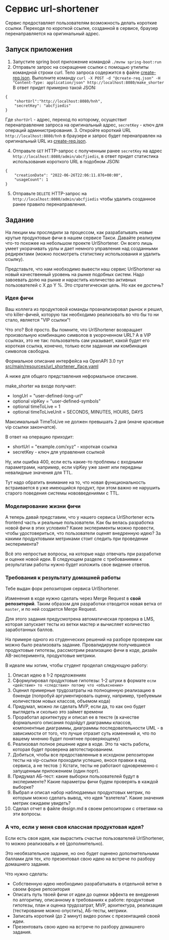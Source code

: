 # Сервис url-shortener
Сервис предоставляет пользователям возможность делать короткие ссылки. Переходя по короткой ссылке, созданной в сервисе, браузер перенаправляется на оригинальный адрес.

## Запуск приложения
1. Запустите spring boot приложение командой `./mvnw spring-boot:run`
2. Отправьте запрос на сокращение ссылки с помощью утилиты командной строки curl. Тело запроса содержится в файле [create-req.json](./create-req.json). 
Выполните команду `curl -X POST -d "@create-req.json" -H "Content-Type: application/json" http://localhost:8080/make_shorter`
В ответ придет примерно такой JSON: 
```
{
    "shortUrl":"http://localhost:8080/hnh",
    "secretKey": "abcfjiedis"
}
```
Где `shortUrl` - адрес, переход по которому, осуществит перенаправление запроса на оригинальный адрес, `secretKey` - ключ для операций администрирования.
3. Откройте короткий URL `http://localhost:8080/hnh` в браузере и запрос будет перенаправлен на оригинальный URL из [create-req.json](./create-req.json).

4. Отправьте `GET` HTTP-запрос с полученным ранее `secretKey` на адрес `http://localhost:8080/admin/abcfjiedis`, в ответ придет статистика использования короткого URL в подобном JSON:
```
{
    "creationDate": "2022-06-26T22:06:11.876+00:00",
    "usageCount": 1
}
```
5. Отправьте `DELETE` HTTP-запрос на `http://localhost:8080/admin/abcfjiedis` чтобы удалить созданное ранее правило перенаправления.

## Задание

На лекции мы проследили за процессом, как разрабатывать новые крутые продуктовые фичи в нашем сервисе Такси. Давайте реализуем что-то похожее на небольшом проекте UrlShortener. Он всего лишь умеет укорачивать урлы и дает немного управления над созданными редиректами (можно посмотреть статистику использования и удалить ссылку).

Представьте, что нам необходимо вывести наш сервис UrlShortener на новый качественный уровень на рынке подобных систем. Надо завоевать долю на рынке и нарастить количество активных пользователей с X до Y %. Это стратегическая цель. Но как ее достичь?

### Идея фичи

Ваш коллега из продуктовой команды проанализировал рынок и решил, что killer-фичей, которую так необходимо реализовать во что бы то ни стало, является "VIP ссылки"!

Что это? Всё просто. Вы помните, что UrlShortener возвращает произвольную комбинацию символов в укороченном URL? А в VIP ссылках, это не так: пользователь сам указывает, какой будет его короткая ссылка, конечно, только если заданная им комбинация символов свободна.

Формальное описание интерфейса на OpenAPI 3.0 тут [src/main/resources/url_shortener_iface.yaml](src/main/resources/url_shortener_iface.yaml)

А ниже для общего представления неформальное описание.

make_shorter на входе получает:
- longUrl = "user-defined-long-url"
- optional vipKey = "user-defined-symbols"
- optional timeToLive = 1
- optional timeToLiveUnit = SECONDS, MINUTES, HOURS, DAYS

Максимальный TimeToLive не должен превышать 2 дня (иначе красивые vip ссылки закончатся).

В ответ на операцию приходит:

- shortUrl = "example.com/xyz" - короткая ссылка
- secretKey - ключ для управления ссылкой

Ну, или ошибка 400, если есть какие-то проблемы с входными параметрами, например, если vipKey уже занят или переданы невалидные значения для TTL.

Тут надо обратить внимание на то, что новая функциональность встраивается в уже имеющийся продукт, при этом важно не нарушить старого поведения системы нововведениями с TTL.

### Моделирование жизни фичи
А теперь давай представим, что у нашего сервиса UrlShortener есть frontend часть и реальные пользователи. Как бы велась разработка новой фичи в этих условиях? Какие эксперименты можно провести, чтобы удостовериться, что пользователи оценят внедренную идею? За какими продуктовыми метриками стоит следить при проведении эксперимента?

Всё это непростые вопросы, на которые надо отвечать при разработке и оценке новой идеи. В следующем разделе с требованиями к результатам работы нужно будет изложить свое видение ответов.

### Требования к результату домашней работы
Тебе выдан форк репозитория сервиса UrlShortener. 

Изменения в коде нужно сделать через Merge Request в **свой репозиторий**. Таким образом для разработки отводится новая ветка от `master`, и по ней создается Merge Request. 

Для этого задания предусмотрена автоматическая проверка в LMS, которая запускает тесты из ветки мастер и вычисляет количество заработанных баллов.

На примере одного из студенческих решений на разборе проверим как можно было реализовать задание. Провалидируем получившиеся продуктовые гипотезы, рассмотрим реализацию фичи в коде, дизайн AB-эксперимента, продуктовые метрики.

В идеале мы хотим, чтобы студент проделал следующую работу:
1. Описал идею в 1-2 предложениях
3. Сформулировал продуктовые гипотезы: 1-2 штуки в формате `если <действие> то <следствие> потому что <объяснение>`
4. Оценил примерные трудозатраты на полноценную реализацию в бэкенде (попробуй аргументировать оценку, например, требуемым количеством новых классов, объемом кода)
5. Придумал, можно ли сделать MVP, если да, то как оно будет выглядеть и сколько это займет времени
6. Проработал архитектуру и описал ее в тексте (в качестве формального описания подойдут диаграммы классов, компонентные диаграммы, диаграммы последовательности UML - в зависимости от того, что лучше отразит суть изменений и, что по вашему мнению будет понятнее проверяющему)
7. Реализовал полное решение идеи в коде. Это та часть работы, которая будет проверена автотестированием.
8. Добиться, чтобы все предоставленные в исходном репозитории тесты на vip-ссылки проходили успешно, внося правки в код сервиса, а не тестов :) 
Кстати, тесты не работают одновременно с запущенным приложением (один порт).
9. Придумал АБ-тест: какие выборки пользователей будут в эксперименте? Какие параметры фичи будем проверять в каждой выборке?
10. Выбрал и описал набор наблюдаемых продуктовых метрик, по которым можно сделать вывод, что идея "взлетела". Какие значения метрик ожидаем увидеть?
11. Сделал отчет в файле design.md в своем репозитории с ответами на эти вопросы.


### А что, если у меня своя классная продуктовая идея?
Если есть своя идея, как вырастить счастье пользователей UrlShortener, то можно реализовать и её (дополнительно). 

Это необязательное задание, но оно будет оценено дополнительными баллами для тех, кто презентовал свою идею на встрече по разбору домашнего задания. 

Что нужно сделать: 
* Собственную идею необходимо разрабатывать в отдельной ветке в своем форке репозитория
* Описать путь твоей фичи от идеи до оценки эффекта ее внедрения по алгоритму, описанному в требованиях к работе: продуктовые гипотезы, план и оценка трудозатрат, MVP, архитектура, реализация (тестирование можно опустить), АБ-тесты, метрики.
* Записать короткий (до 2 минут) видео ролик с презентацией своей идеи.
* Презентовать свою идею на встрече по разбору домашнего задания.

